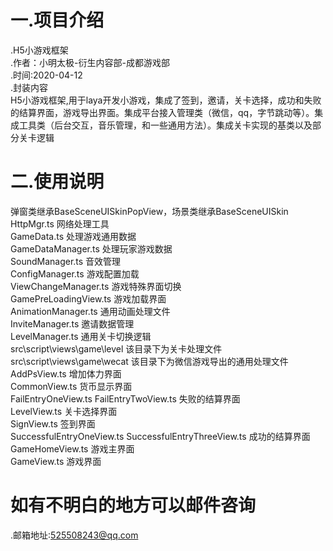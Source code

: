 # 一.项目介绍
.H5小游戏框架  
.作者：小明太极-衍生内容部-成都游戏部  
.时间:2020-04-12  
.封装内容  
     H5小游戏框架,用于laya开发小游戏，集成了签到，邀请，关卡选择，成功和失败的结算界面，游戏导出界面。集成平台接入管理类（微信，qq，字节跳动等）。集成工具类（后台交互，音乐管理，和一些通用方法）。集成关卡实现的基类以及部分关卡逻辑  
   
# 二.使用说明 
  弹窗类继承BaseSceneUISkinPopView，场景类继承BaseSceneUISkin  
  HttpMgr.ts   网络处理工具  
  GameData.ts  处理游戏通用数据  
  GameDataManager.ts 处理玩家游戏数据  
  SoundManager.ts   音效管理  
  ConfigManager.ts  游戏配置加载  
  ViewChangeManager.ts 游戏特殊界面切换  
  GamePreLoadingView.ts 游戏加载界面  
  AnimationManager.ts  通用动画处理文件  
  InviteManager.ts  邀请数据管理  
  LevelManager.ts   通用关卡切换逻辑  
  src\script\views\game\level 该目录下为关卡处理文件  
  src\script\views\game\wecat 该目录下为微信游戏导出的通用处理文件  
  AddPsView.ts 增加体力界面  
  CommonView.ts 货币显示界面  
  FailEntryOneView.ts FailEntryTwoView.ts 失败的结算界面  
  LevelView.ts 关卡选择界面  
  SignView.ts 签到界面  
  SuccessfulEntryOneView.ts SuccessfulEntryThreeView.ts 成功的结算界面  
  GameHomeView.ts 游戏主界面  
  GameView.ts 游戏界面  
 # 如有不明白的地方可以邮件咨询  
   .邮箱地址:525508243@qq.com  
   
  
  
